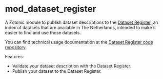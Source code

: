 mod_dataset_register
====================

A Zotonic module to publish dataset descriptions to the
[Dataset Register](https://datasetregister.netwerkdigitaalerfgoed.nl/), an index of datasets that are available in The
Netherlands, intended to make it easier to find and use those datasets.

You can find technical usage documentation at
the [Dataset Register code repository](https://github.com/netwerk-digitaal-erfgoed/dataset-register).

Features:

* Validate your dataset description with the Dataset Register.
* Publish your dataset to the Dataset Register.
